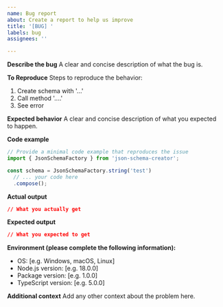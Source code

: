 ```yaml
---
name: Bug report
about: Create a report to help us improve
title: '[BUG] '
labels: bug
assignees: ''

---
```


**Describe the bug**
A clear and concise description of what the bug is.

**To Reproduce**
Steps to reproduce the behavior:
1. Create schema with '...'
2. Call method '....'
3. See error

**Expected behavior**
A clear and concise description of what you expected to happen.

**Code example**
```typescript
// Provide a minimal code example that reproduces the issue
import { JsonSchemaFactory } from 'json-schema-creator';

const schema = JsonSchemaFactory.string('test')
  // ... your code here
  .compose();
```

**Actual output**
```json
// What you actually get
```

**Expected output**
```json
// What you expected to get
```

**Environment (please complete the following information):**
 - OS: [e.g. Windows, macOS, Linux]
 - Node.js version: [e.g. 18.0.0]
 - Package version: [e.g. 1.0.0]
 - TypeScript version: [e.g. 5.0.0]

**Additional context**
Add any other context about the problem here. 
